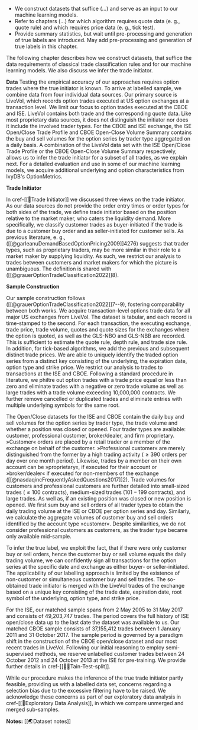 

- We construct datasets that suffice (...) and serve as an input to our machine learning models. 
- Refer to chapters (...) for which algorithm requires quote data (e. g., quote rule) and which requires price data (e. g., tick test).
- Provide summary statistics, but wait until pre-processing and generation of true labels are introduced. May add pre-processing and generation of true labels in this chapter.

The following chapter describes how we construct datasets, that suffice the data requirements of classical trade classification rules and for our machine learning models. We also discuss we infer the trade initiator. 

**Data**
Testing the empirical accuracy of our approaches requires option trades where the true initiator is known. To arrive at labelled sample, we combine data from four individual data sources. Our primary source is LiveVol, which records option trades executed at US option exchanges at a transaction level. We limit our focus to option trades executed at the CBOE and ISE. LiveVol contains both trade and the corresponding quote data. Like most proprietary data sources, it does not distinguish the initiator nor does it include the involved trader types. For the CBOE and ISE exchange, the ISE Open/Close Trade Profile and CBOE Open-Close Volume Summary contains the buy and sell volumes for the option series by trader type aggregated on a daily basis. A combination of the LiveVol data set with the ISE Open/Close Trade Profile or the CBOE Open-Close Volume Summary respectively, allows us to infer the trade initiator for a subset of all trades, as we explain next. For a detailed evaluation and use in some of our machine learning models, we acquire additional underlying and option characteristics from IvyDB's OptionMetrics.

**Trade Initiator**

In cref-[[🔢Trade Initiator]] we discussed three views on the trade initiator. As our data sources do not provide the order entry times or order types for both sides of the trade, we define trade initiator based on the position relative to the market maker, who caters the liquidity demand. More specifically, we classify customer trades as buyer-initiated if the trade is due to a customer buy order and as seller-initiated for customer sells. As previous literature, e. g., ([[@garleanuDemandBasedOptionPricing2009]]4276) suggests that trader types, such as proprietary traders, may be more similar in their role to a market maker by supplying liquidity. As such, we restrict our analysis to trades between customers and market makers for which the picture is unambiguous. The definition is shared with ([[@grauerOptionTradeClassification2022]]8).

**Sample Construction**

Our sample construction follows ([[@grauerOptionTradeClassification2022]]7--9), fostering comparability between both works. We acquire transaction-level options trade data for all major US exchanges from LiveVol. The dataset is tabular, and each record is time-stamped to the second. For each transaction, the executing exchange, trade price, trade volume, quotes and quote sizes for the exchanges where the option is quoted, as well as the GLS-NBO and GLS-NBB are recorded. This is sufficient to estimate the quote rule, depth rule, and trade size rule. In addition, for tick-based algorithms, we add the previous and subsequent distinct trade prices. We are able to uniquely identify the traded option series from a distinct key consisting of the underlying, the expiration date, option type and strike price. We restrict our analysis to trades to transactions at the ISE and CBOE. Following a standard procedure in literature, we philtre out option trades with a trade price equal or less than zero and eliminate trades with a negative or zero trade volume as well as large trades with a trade volume exceeding 10,000,000 contracts. We further remove cancelled or duplicated trades and eliminate entries with multiple underlying symbols for the same root. 

The Open/Close datasets for the ISE and CBOE contain the daily buy and sell volumes for the option series by trader type, the trade volume and whether a position was closed or opened. Four trader types are available: customer, professional customer, broker/dealer, and firm proprietary. »Customer« orders are placed by a retail trader or a member of the exchange on behalf of the customer. »Professional customer« are merely distinguished from the former by a high trading activity ($\geq390$ orders per day over one month period). Likewise, trades by a member on their own account can be »proprietary«, if executed for their account or »broker/dealer« if executed for non-members of the exchange ([[@nasdaqincFrequentlyAskedQuestions2017]]2). Trade volumes for customers and professional customers are further detailed into small-sized trades ($\leq 100$ contracts), medium-sized trades ($101-199$ contracts), and large trades. As well as, if an existing position was closed or new position is opened. We first sum buy and sell orders of all trader types to obtain the daily trading volume at the ISE or CBOE per option series and day. Similarly, we calculate the aggregate volumes of customer buy and sell orders identified by the account type »customer«. Despite similarities, we do not consider professional customers as customers, as the trader type became only available mid-sample.

To infer the true label, we exploit the fact, that if there were only customer buy or sell orders, hence the customer buy or sell volume equals the daily trading volume, we can confidently sign all transactions for the option series at the specific date and exchange as either buyer- or seller-initiated. The applicability of our labelling approach is limited by the  existence of non-customer or simultaneous customer buy and sell trades. The so-obtained trade initiator is merged with the LiveVol trades of the exchange based on a unique key consisting of the trade date, expiration date, root symbol of the underlying, option type, and strike price.

For the ISE, our matched sample spans from 2 May 2005 to 31 May 2017 and consists of 49,203,747 trades. The period covers the full history of ISE open/close data up to the last date the dataset was available to us.  Our matched CBOE sample consists of 37,155,412 trades between 1 January 2011 and 31 October 2017. The sample period is governed by a paradigm shift in the construction of the CBOE open/close dataset and our most recent trades in LiveVol. Following our initial reasoning to employ semi-supervised methods, we reserve unlabelled customer trades between 24 October 2012 and 24 October 2013 at the ISE for pre-training. We provide further details in cref-[[👨‍🍳Tain-Test-split]].

While our procedure makes the inference of the true trade initiator partly feasible, providing us with a labelled data set, concerns regarding a selection bias due to the excessive filtering have to be raised. We acknowledge these concerns as part of our exploratory data analysis in cref-[[🚏Exploratory Data Analysis]], in which we compare unmerged and merged sub-samples.

**Notes:**
[[🌏Dataset notes]]